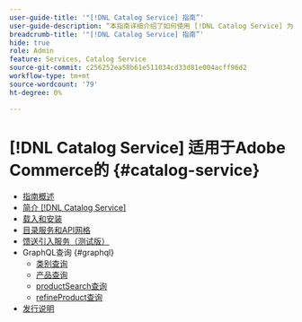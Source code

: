```yaml
---
user-guide-title: '"[!DNL Catalog Service] 指南”'
user-guide-description: “本指南详细介绍了如何使用 [!DNL Catalog Service] 为Adobe Commerce服务。”
breadcrumb-title: '"[!DNL Catalog Service] 指南”'
hide: true
role: Admin
feature: Services, Catalog Service
source-git-commit: c256252ea58b61e511034cd33d81e004acff96d2
workflow-type: tm+mt
source-wordcount: '79'
ht-degree: 0%

---
```


# [!DNL Catalog Service] 适用于Adobe Commerce的 {#catalog-service}

- [指南概述](guide-overview.md)
- [简介 [!DNL Catalog Service]](overview.md)
- [载入和安装](installation.md)
- [目录服务和API网格](mesh.md)
- [馈送引入服务（测试版）](feed-ingestion.md)
- GraphQL查询 {#graphql}
   - [类别查询](https://developer.adobe.com/commerce/webapi/graphql/schema/catalog-service/queries/categories/)
   - [产品查询](https://developer.adobe.com/commerce/webapi/graphql/schema/catalog-service/queries/products/)
   - [productSearch查询](https://developer.adobe.com/commerce/webapi/graphql/schema/catalog-service/queries/product-search/)
   - [refineProduct查询](https://developer.adobe.com/commerce/webapi/graphql/schema/catalog-service/queries/refine-product/)
- [发行说明](release-notes.md)
